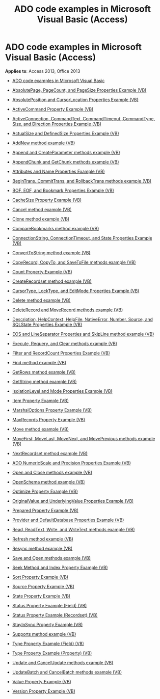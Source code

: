 ﻿---
title: ADO code examples in Microsoft Visual Basic (Access)
TOCTitle: ADO code examples in Microsoft Visual Basic
ms:assetid: 2784352b-71cd-40aa-9feb-1976a54b5fc5
ms:mtpsurl: https://msdn.microsoft.com/library/JJ249038(v=office.15)
ms:contentKeyID: 48543840
ms.date: 09/18/2015
mtps_version: v=office.15
---

# ADO code examples in Microsoft Visual Basic (Access)

**Applies to**: Access 2013, Office 2013


  - [ADO code examples in Microsoft Visual Basic](ado-code-examples-in-microsoft-visual-basic.md)

  - [AbsolutePage, PageCount, and PageSize Properties Example (VB)](absolutepage-pagecount-and-pagesize-properties-example-vb.md)

  - [AbsolutePosition and CursorLocation Properties Example (VB)](absoluteposition-and-cursorlocation-properties-example-vb.md)

  - [ActiveCommand Property Example (VB)](activecommand-property-example-vb.md)

  - [ActiveConnection, CommandText, CommandTimeout, CommandType, Size, and Direction Properties Example (VB)](activeconnection-commandtext-commandtimeout-commandtype-size-and-direction-properties-example-vb.md)

  - [ActualSize and DefinedSize Properties Example (VB)](actualsize-and-definedsize-properties-example-vb.md)

  - [AddNew method example (VB)](addnew-method-example-vb.md)

  - [Append and CreateParameter methods example (VB)](append-and-createparameter-methods-example-vb.md)

  - [AppendChunk and GetChunk methods example (VB)](appendchunk-and-getchunk-methods-example-vb.md)

  - [Attributes and Name Properties Example (VB)](attributes-and-name-properties-example-vb.md)

  - [BeginTrans, CommitTrans, and RollbackTrans methods example (VB)](begintrans-committrans-and-rollbacktrans-methods-example-vb.md)

  - [BOF, EOF, and Bookmark Properties Example (VB)](bof-eof-and-bookmark-properties-example-vb.md)

  - [CacheSize Property Example (VB)](cachesize-property-example-vb.md)

  - [Cancel method example (VB)](cancel-method-example-vb.md)

  - [Clone method example (VB)](clone-method-example-vb.md)

  - [CompareBookmarks method example (VB)](comparebookmarks-method-example-vb.md)

  - [ConnectionString, ConnectionTimeout, and State Properties Example (VB)](connectionstring-connectiontimeout-and-state-properties-example-vb.md)

  - [ConvertToString method example (VB)](converttostring-method-example-vb.md)

  - [CopyRecord, CopyTo, and SaveToFile methods example (VB)](copyrecord-copyto-and-savetofile-methods-example-vb.md)

  - [Count Property Example (VB)](count-property-example-vb.md)

  - [CreateRecordset method example (VB)](createrecordset-method-example-vb.md)

  - [CursorType, LockType, and EditMode Properties Example (VB)](cursortype-locktype-and-editmode-properties-example-vb.md)

  - [Delete method example (VB)](delete-method-example-vb.md)

  - [DeleteRecord and MoveRecord methods example (VB)](deleterecord-and-moverecord-methods-example-vb.md)

  - [Description, HelpContext, HelpFile, NativeError, Number, Source, and SQLState Properties Example (VB)](description-helpcontext-helpfile-nativeerror-number-source-and-sqlstate-properties-example-vb.md)

  - [EOS and LineSeparator Properties and SkipLine method example (VB)](eos-and-lineseparator-properties-and-skipline-method-example-vb.md)

  - [Execute, Requery, and Clear methods example (VB)](execute-requery-and-clear-methods-example-vb.md)

  - [Filter and RecordCount Properties Example (VB)](filter-and-recordcount-properties-example-vb.md)

  - [Find method example (VB)](find-method-example-vb.md)

  - [GetRows method example (VB)](getrows-method-example-vb.md)

  - [GetString method example (VB)](getstring-method-example-vb.md)

  - [IsolationLevel and Mode Properties Example (VB)](isolationlevel-and-mode-properties-example-vb.md)

  - [Item Property Example (VB)](item-property-example-vb.md)

  - [MarshalOptions Property Example (VB)](marshaloptions-property-example-vb.md)

  - [MaxRecords Property Example (VB)](maxrecords-property-example-vb.md)

  - [Move method example (VB)](move-method-example-vb.md)

  - [MoveFirst, MoveLast, MoveNext, and MovePrevious methods example (VB)](movefirst-movelast-movenext-and-moveprevious-methods-example-vb.md)

  - [NextRecordset method example (VB)](nextrecordset-method-example-vb.md)

  - [ADO NumericScale and Precision Properties Example (VB)](ado-numericscale-and-precision-properties-example-vb.md)

  - [Open and Close methods example (VB)](open-and-close-methods-example-vb.md)

  - [OpenSchema method example (VB)](openschema-method-example-vb.md)

  - [Optimize Property Example (VB)](optimize-property-example-vb.md)

  - [OriginalValue and UnderlyingValue Properties Example (VB)](originalvalue-and-underlyingvalue-properties-example-vb.md)

  - [Prepared Property Example (VB)](prepared-property-example-vb.md)

  - [Provider and DefaultDatabase Properties Example (VB)](provider-and-defaultdatabase-properties-example-vb.md)

  - [Read, ReadText, Write, and WriteText methods example (VB)](read-readtext-write-and-writetext-methods-example-vb.md)

  - [Refresh method example (VB)](refresh-method-example-vb.md)

  - [Resync method example (VB)](resync-method-example-vb.md)

  - [Save and Open methods example (VB)](save-and-open-methods-example-vb.md)

  - [Seek Method and Index Property Example (VB)](seek-method-and-index-property-example-vb.md)

  - [Sort Property Example (VB)](sort-property-example-vb.md)

  - [Source Property Example (VB)](source-property-example-vb.md)

  - [State Property Example (VB)](state-property-example-vb.md)

  - [Status Property Example (Field) (VB)](status-property-example-field-vb.md)

  - [Status Property Example (Recordset) (VB)](status-property-example-recordset-vb.md)

  - [StayInSync Property Example (VB)](stayinsync-property-example-vb.md)

  - [Supports method example (VB)](supports-method-example-vb.md)

  - [Type Property Example (Field) (VB)](type-property-example-field-vb.md)

  - [Type Property Example (Property) (VB)](type-property-example-property-vb.md)

  - [Update and CancelUpdate methods example (VB)](update-and-cancelupdate-methods-example-vb.md)

  - [UpdateBatch and CancelBatch methods example (VB)](updatebatch-and-cancelbatch-methods-example-vb.md)

  - [Value Property Example (VB)](value-property-example-vb.md)

  - [Version Property Example (VB)](version-property-example-vb.md)

